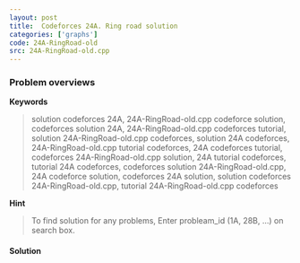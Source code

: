 ```yaml
---
layout: post
title:  Codeforces 24A. Ring road solution
categories: ['graphs']
code: 24A-RingRoad-old
src: 24A-RingRoad-old.cpp
---
```

### **Problem overviews**

**Keywords**
> solution codeforces 24A, 24A-RingRoad-old.cpp codeforce solution, codeforces solution 24A, 24A-RingRoad-old.cpp codeforces tutorial, solution 24A-RingRoad-old.cpp codeforces, solution 24A codeforces, 24A-RingRoad-old.cpp tutorial codeforces, 24A codeforces tutorial, codeforces 24A-RingRoad-old.cpp solution, 24A tutorial codeforces, tutorial 24A codeforces, codeforces solution 24A-RingRoad-old.cpp, 24A codeforce solution, codeforces 24A solution, solution codeforces 24A-RingRoad-old.cpp, tutorial 24A-RingRoad-old.cpp codeforces

**Hint**
> To find solution for any problems, Enter probleam_id (1A, 28B, ...) on search box. 

#### **Solution**



